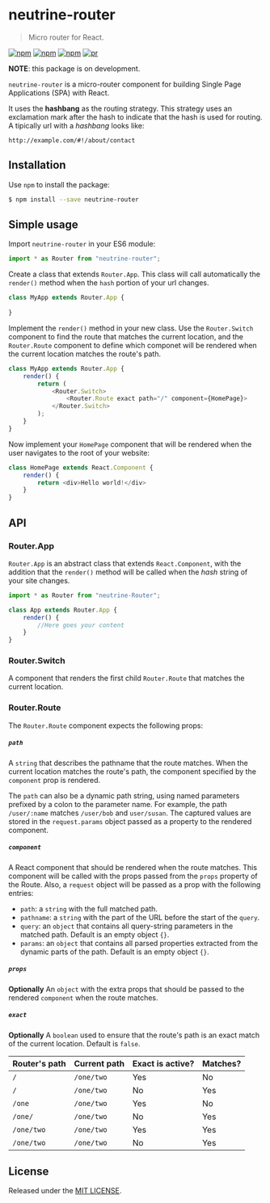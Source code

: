 # neutrine-router

> Micro router for React.

[![npm](https://img.shields.io/npm/v/neutrine-router.svg?style=flat-square)](https://www.npmjs.com/package/neutrine-router)
[![npm](https://img.shields.io/npm/dt/neutrine-router.svg?style=flat-square)](https://www.npmjs.com/package/neutrine-router)
[![npm](https://img.shields.io/npm/l/neutrine-router.svg?style=flat-square)](https://github.com/siimple/neutrine-router)
[![pr](https://img.shields.io/badge/PRs-welcome-brightgreen.svg?style=flat-square)]()

**NOTE**: this package is on development.  

`neutrine-router` is a micro-router component for building Single Page Applications (SPA) with React. 

It uses the **hashbang** as the routing strategy. This strategy uses an exclamation mark after the hash to indicate that the hash is used for routing. A tipically url with a *hashbang* looks like: 

```
http://example.com/#!/about/contact
```
 

## Installation 

Use `npm` to install the package:

```bash
$ npm install --save neutrine-router
```

## Simple usage

Import `neutrine-router` in your ES6 module:

```javascript
import * as Router from "neutrine-router";
```

Create a class that extends `Router.App`. This class will call automatically the `render()` method when the `hash` portion of your url changes.

```javascript
class MyApp extends Router.App {
    
}
```

Implement the `render()` method in your new class. Use the `Router.Switch` component to find the route that matches the current location, and the `Router.Route` component to define which componet will be rendered when the current location matches the route's path. 

```javascript
class MyApp extends Router.App {
    render() {
        return (
            <Router.Switch>
                <Router.Route exact path="/" component={HomePage}>
            </Router.Switch>
        );
    }
}
``` 

Now implement your `HomePage` component that will be rendered when the user navigates to the root of your website:

```javascript
class HomePage extends React.Component {
    render() {
        return <div>Hello world!</div>
    }
}
```


## API 

### Router.App

`Router.App` is an abstract class that extends `React.Component`, with the addition that the `render()` method will be called when the *hash* string of your site changes.

```javascript
import * as Router from "neutrine-Router";

class App extends Router.App {
    render() {
        //Here goes your content
    }
}
```

### Router.Switch

A component that renders the first child `Router.Route` that matches the current location. 


### Router.Route


The `Router.Route` component expects the following props:

##### `path`

A `string` that describes the pathname that the route matches. When the current location matches the route's path, the component specified by the `component` prop is rendered.

The `path` can also be a dynamic path string, using named parameters prefixed by a colon to the parameter name. For example, the path `/user/:name` matches `/user/bob` and `user/susan`. The captured values are stored in the `request.params` object passed as a property to the rendered component.

##### `component`

A React component that should be rendered when the route matches. This component will be called with the props passed from the `props` property of the Route. Also, a `request` object will be passed as a prop with the following entries: 

- `path`: a `string` with the full matched path.
- `pathname`: a `string` with the part of the URL before the start of the `query`.
- `query`: an `object` that contains all query-string parameters in the matched path. Default is an empty object `{}`.
- `params`: an `object` that contains all parsed properties extracted from the dynamic parts of the path. Default is an empty object `{}`.

##### `props`

**Optionally** An `object` with the extra props that should be passed to the rendered `component` when the route matches.

##### `exact`

**Optionally** A `boolean` used to ensure that the route's path is an exact match of the current location. Default is `false`.

| Router's path | Current path | Exact is active? | Matches? |
|---------------|--------------|------------------|----------|
| `/`           | `/one/two`   | Yes              | No       |
| `/`           | `/one/two`   | No               | Yes      | 
| `/one`        | `/one/two`   | Yes              | No       |
| `/one/`       | `/one/two`   | No               | Yes      |
| `/one/two`    | `/one/two`   | Yes              | Yes      |
| `/one/two`    | `/one/two`   | No               | Yes      |


## License

Released under the [MIT LICENSE](./LICENSE).

